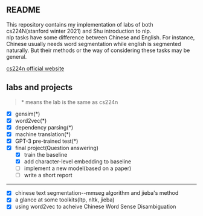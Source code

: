 ## README

This repository contains my implementation of labs of both cs224N(stanford winter 2021) and Shu introduction to nlp.  
nlp tasks have some difference between Chinese and English. For instance, Chinese usually needs word segmentation while english is segmented naturally. But their methods or the way of considering these tasks may be general.

[cs224n official website](http://web.stanford.edu/class/cs224n/)

## labs and projects
> \* means the lab is the same as cs224n
- [x] gensim(*)
- [x] word2vec(*)
- [x] dependency parsing(*)
- [x] machine translation(*)
- [x] GPT-3 pre-trained test(*)
- [x] final project(Question answering)
  - [x] train the baseline
  - [x] add character-level embedding to baseline
  - [ ] implement a new model(based on a paper)
  - [ ] write a short report
***
- [x] chinese text segmentation--mmseg algorithm and jieba's method
- [x] a glance at some toolkits(ltp, nltk, jieba)
- [x] using word2vec to acheive Chinese Word Sense Disambiguation